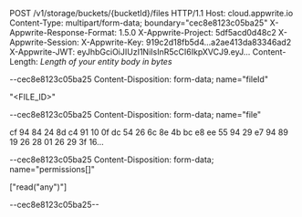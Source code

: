 POST /v1/storage/buckets/{bucketId}/files HTTP/1.1
Host: cloud.appwrite.io
Content-Type: multipart/form-data; boundary="cec8e8123c05ba25"
X-Appwrite-Response-Format: 1.5.0
X-Appwrite-Project: 5df5acd0d48c2
X-Appwrite-Session: 
X-Appwrite-Key: 919c2d18fb5d4...a2ae413da83346ad2
X-Appwrite-JWT: eyJhbGciOiJIUzI1NiIsInR5cCI6IkpXVCJ9.eyJ...
Content-Length: *Length of your entity body in bytes*

--cec8e8123c05ba25
Content-Disposition: form-data; name="fileId"

"<FILE_ID>"

--cec8e8123c05ba25
Content-Disposition: form-data; name="file"

cf 94 84 24 8d c4 91 10 0f dc 54 26 6c 8e 4b bc 
e8 ee 55 94 29 e7 94 89 19 26 28 01 26 29 3f 16...

--cec8e8123c05ba25
Content-Disposition: form-data; name="permissions[]"

["read(\"any\")"]

--cec8e8123c05ba25--
